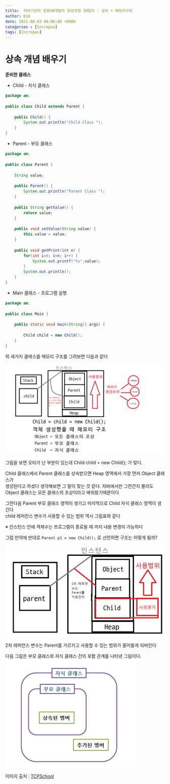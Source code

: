 ```yaml
---
title:  자바기반의 응용SW개발자 양성과정 20일차 - 상속 + 메모리구조
author: Kim
date: 2021-08-03 06:00:00 +0900
categories : [Increpas]
tags: [Increpas]
---
```


# 상속 개념 배우기

<strong>준비한 클래스</strong><br>

- Child - 자식 클래스

```java
package am;

public class Child extends Parent {
	
	public Child() {
		System.out.println("Child Class ");
	}	
}
```

- Parent - 부모 클래스

```java
package am;

public class Parent {
	
	String value;
	
	public Parent() {
		System.out.println("Parent Class ");
	}
	
	public String getValue() {
		return value;
	}
	
	public void setValue(String value) {
		this.value = value;
	}
	
	public void getPrint(int n) {
		for(int i=0; i<n; i++) {
			System.out.printf("%s",value);
		}
		System.out.println();
	}
}
```

- Main 클래스 - 프로그램 실행

```java
package am;

public class Main {
	
	public static void main(String[] args) {
		
		Child child = new Child();	
	}
}
```

위 세가지 클래스를 메모리 구조를 그려보면 다음과 같다<br>

<img src ="/post/Java/extend.png"><br>

그림을 보면 오타가 난 부분이 있는데 Child child = new Child(); 가 맞다.<br>

Child 클래스에서 Parent 클래스를 상속받으면 Heap 영역에서 가장 먼저 Object 클래스가<br>
생성된다고 하셨다 생각해보면 그 말이 맞는 것 같다. 자바에서만 그런건지 몰라도<br>
Object 클래스는 모든 클래스의 조상이라고 배워왔기때문이다<br>

그런다음 Parent 부모 클래스 영역이 생기고 마지막으로 Child 자식 클래스 영역이 생긴다<br>
child 레퍼런스 변수가 사용할 수 있는 범위 역시 그림표와 같다<br>

※ 인스턴스 안에 객체수는 프로그램이 종료될 때 까지 내용 변경이 가능하다<br>

그럼 만약에 반대로 `Parent p1 = new Child();` 로 선언하면 구조는 어떻게 될까?<br>

<img src ="/post/Java/extend2.png"><br>

2차 레퍼런스 변수는 Parent를 가르키고 사용할 수 있는 범위가 줄어들게 되버린다<br>

다음 그림은 부모 클래스와 자식 클래스 간의 포함 관계를 나타낸 그림이다.<br>
<img src ="/post/Java/extend3.png"><br>

이미지 출처 : <a href = "http://tcpschool.com/java/java_inheritance_concept">TCPSchool</a><br>




